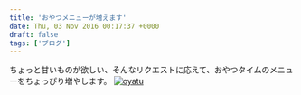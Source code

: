 ```yaml
---
title: 'おやつメニューが増えます'
date: Thu, 03 Nov 2016 00:17:37 +0000
draft: false
tags: ['ブログ']
---
```


ちょっと甘いものが欲しい、そんなリクエストに応えて、おやつタイムのメニューをちょっぴり増やします。 [![oyatu](/images/2016/11/oyatu-724x1024.jpg)](/images/2016/11/oyatu.jpg)